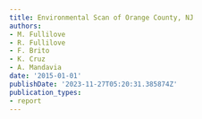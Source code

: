 ```yaml
---
title: Environmental Scan of Orange County, NJ
authors:
- M. Fullilove
- R. Fullilove
- F. Brito
- K. Cruz
- A. Mandavia
date: '2015-01-01'
publishDate: '2023-11-27T05:20:31.385874Z'
publication_types:
- report
---
```

